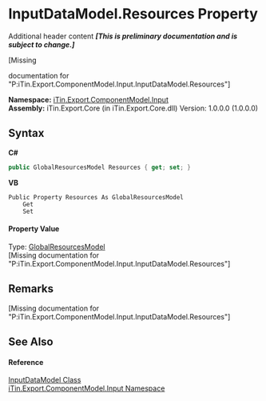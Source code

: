 # InputDataModel.Resources Property 
Additional header content _**\[This is preliminary documentation and is subject to change.\]**_

\[Missing <summary> documentation for "P:iTin.Export.ComponentModel.Input.InputDataModel.Resources"\]

**Namespace:**&nbsp;<a href="ecb5b195-9cf6-cd2f-1a84-5e83a0fe636f">iTin.Export.ComponentModel.Input</a><br />**Assembly:**&nbsp;iTin.Export.Core (in iTin.Export.Core.dll) Version: 1.0.0.0 (1.0.0.0)

## Syntax

**C#**<br />
``` C#
public GlobalResourcesModel Resources { get; set; }
```

**VB**<br />
``` VB
Public Property Resources As GlobalResourcesModel
	Get
	Set
```


#### Property Value
Type: <a href="e1dfde3f-9004-9952-67e4-86a67fb18e84">GlobalResourcesModel</a><br />\[Missing <value> documentation for "P:iTin.Export.ComponentModel.Input.InputDataModel.Resources"\]

## Remarks
\[Missing <remarks> documentation for "P:iTin.Export.ComponentModel.Input.InputDataModel.Resources"\]

## See Also


#### Reference
<a href="413820bc-4f38-b1e8-854c-9d26d2818a2b">InputDataModel Class</a><br /><a href="ecb5b195-9cf6-cd2f-1a84-5e83a0fe636f">iTin.Export.ComponentModel.Input Namespace</a><br />